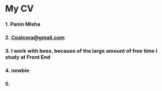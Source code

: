 # My CV #

### 1. Panin Misha
### 2. Coalcora@gmail.com
### 3. I work with bees, because of the large amount of free time I study at Front End
### 4. newbie
### 5.